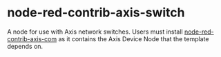 # node-red-contrib-axis-switch

A node for use with Axis network switches.  Users must install [node-red-contrib-axis-com](https://flows.nodered.org/node/node-red-contrib-axis-com) as it contains the Axis Device Node that the template depends on.


